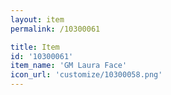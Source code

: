 ```yaml
---
layout: item
permalink: /10300061

title: Item
id: '10300061'
item_name: 'GM Laura Face'
icon_url: 'customize/10300058.png'
---
```

